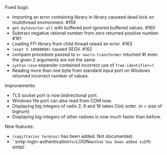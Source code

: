 Fixed bugs:

- Importing an error containing library in library causeed dead lock on multithread environment. #159
- `get-bytevector-all` with buffered port ignored buffered values. #160
- Subtract negative rational number from zero returned positive number. #161
- Loading FFI library from child thread raised an error. #163
- `(expt 5 10000000)` caused SEGV. #162
- compare procedure passed to `er-macro-transformer` returned #t even the given 2 arguments are not the same.
- `syntax-case` expander contained incorrect use of `free-identifier=?`.
- Reading more than one byte from standard input port on Windows returned incorrect number of values.

Improvements:

- TLS socket port is now bidirectional port.
- Windows file port can also read from COM now.
- Displaying big integers of radix 2, 8 and 16 takes O(n) order. (n = size of bignum)
- Displaying big integers of other radixes is now much faster than before.

New features:

- `(sagittarius termios)` has been added. Not documented.
- ``smtp-login-authentication` for `LOGIN` method has been added to `(rfc smtp)`.
